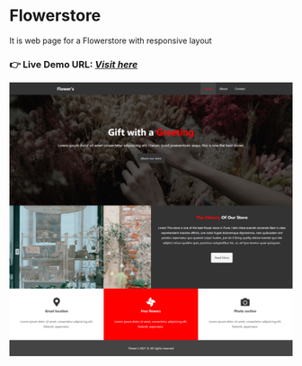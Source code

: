 # Flowerstore

It is web page for a Flowerstore with responsive layout

<!--link-->

### **👉 Live Demo URL:** <a href="https://shreyash00007.github.io/Flowerstore/">**_Visit here_**</a>

![site_preview](./Img/site.png)
